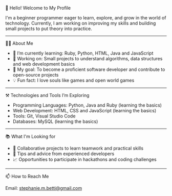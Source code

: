 👋 Hello! Welcome to My Profile

I'm a beginner programmer eager to learn, explore, and grow in the world of technology. Currently, I am working on improving my skills and building small projects to put theory into practice.
_____________________________________________________________________

👨‍💻 About Me

- 🌱 I’m currently learning: Ruby, Python, HTML, Java and JavaScript
- 🔭 Working on: Small projects to understand algorithms, data structures and web development basics
- 🎯 My goal: To become a proficient software developer and contribute to open-source projects
- 💡 Fun fact: I love souls like games and open world games

_____________________________________________________________________

⚒️ Technologies and Tools I’m Exploring

- Programming Languages: Python, Java and Ruby (learning the basics)
- Web Development: HTML, CSS and JavaScript (learning the basics)
- Tools: Git, Visual Studio Code
- Databases: MySQL (learning the basics)

_____________________________________________________________________

📚 What I'm Looking for

- 👥 Collaborative projects to learn teamwork and practical skills
- 💬 Tips and advice from experienced developers
- 📈 Opportunities to participate in hackathons and coding challenges

_____________________________________________________________________

📫 How to Reach Me

Email: stephanie.m.betti@gmail.com
